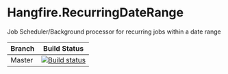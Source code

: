 # Hangfire.RecurringDateRange
Job Scheduler/Background processor for recurring jobs within a date range

|Branch|Build Status|
|------|------------|
|Master|[![Build status](https://ci.appveyor.com/api/projects/status/o0vhstcjde04iaeh/branch/master?svg=true)](https://ci.appveyor.com/project/jcoutch/hangfire-recurringdaterange/branch/master)|
